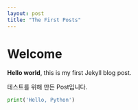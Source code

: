 ```yaml
---
layout: post
title: "The First Posts"
---
```


# Welcome

**Hello world**, this is my first Jekyll blog post.

테스트를 위해 만든 Post입니다.

```Python
print('Hello, Python')
```
